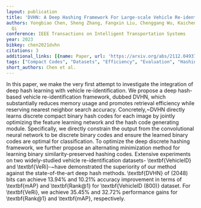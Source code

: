 ```yaml
---
layout: publication
title: 'DVHN: A Deep Hashing Framework For Large-scale Vehicle Re-identification'
authors: Yongbiao Chen, Sheng Zhang, Fangxin Liu, Chenggang Wu, Kaicheng Guo, Zhengwei
  Qi
conference: IEEE Transactions on Intelligent Transportation Systems
year: 2023
bibkey: chen2021dvhn
citations: 3
additional_links: [{name: Paper, url: 'https://arxiv.org/abs/2112.04937'}]
tags: ["Compact Codes", "Datasets", "Efficiency", "Evaluation", "Hashing Methods", "Memory Efficiency", "Neural Hashing", "Scalability", "Tools & Libraries"]
short_authors: Chen et al.
---
```

In this paper, we make the very first attempt to investigate the integration
of deep hash learning with vehicle re-identification. We propose a deep
hash-based vehicle re-identification framework, dubbed DVHN, which
substantially reduces memory usage and promotes retrieval efficiency while
reserving nearest neighbor search accuracy. Concretely,~DVHN directly learns
discrete compact binary hash codes for each image by jointly optimizing the
feature learning network and the hash code generating module. Specifically, we
directly constrain the output from the convolutional neural network to be
discrete binary codes and ensure the learned binary codes are optimal for
classification. To optimize the deep discrete hashing framework, we further
propose an alternating minimization method for learning binary
similarity-preserved hashing codes. Extensive experiments on two widely-studied
vehicle re-identification datasets- \textbf\{VehicleID\} and \textbf\{VeRi\}-~have
demonstrated the superiority of our method against the state-of-the-art deep
hash methods. \textbf\{DVHN\} of \(2048\) bits can achieve 13.94% and 10.21%
accuracy improvement in terms of \textbf\{mAP\} and \textbf\{Rank@1\} for
\textbf\{VehicleID (800)\} dataset. For \textbf\{VeRi\}, we achieve 35.45% and
32.72% performance gains for \textbf\{Rank@1\} and \textbf\{mAP\}, respectively.
